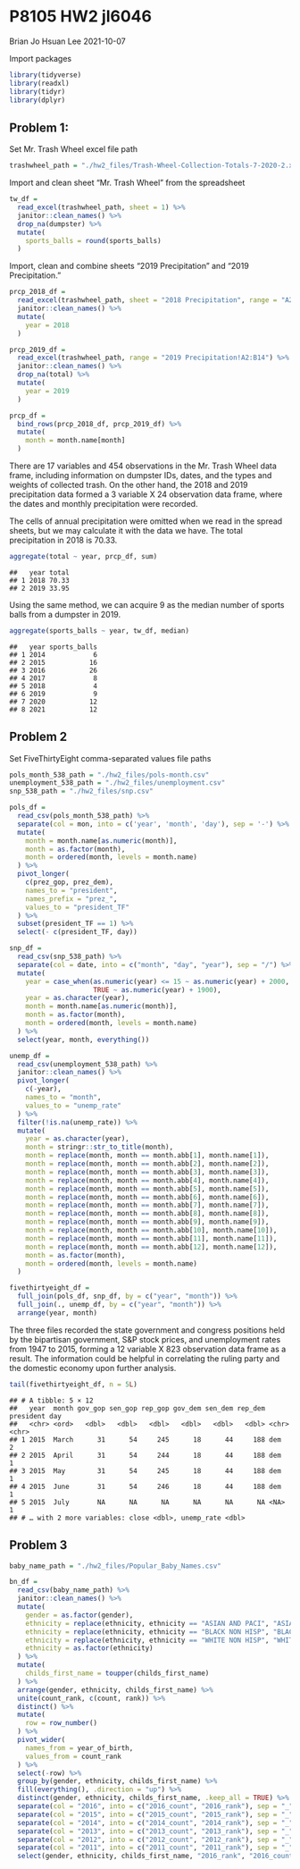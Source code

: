 P8105 HW2 jl6046
================
Brian Jo Hsuan Lee
2021-10-07

Import packages

``` r
library(tidyverse)
library(readxl)
library(tidyr)
library(dplyr)
```

## Problem 1:

Set Mr. Trash Wheel excel file path

``` r
trashwheel_path = "./hw2_files/Trash-Wheel-Collection-Totals-7-2020-2.xlsx"
```

Import and clean sheet “Mr. Trash Wheel” from the spreadsheet

``` r
tw_df = 
  read_excel(trashwheel_path, sheet = 1) %>%
  janitor::clean_names() %>%
  drop_na(dumpster) %>%
  mutate(
    sports_balls = round(sports_balls)
  )
```

Import, clean and combine sheets “2019 Precipitation” and “2019
Precipitation.”

``` r
prcp_2018_df = 
  read_excel(trashwheel_path, sheet = "2018 Precipitation", range = "A2:B14") %>%
  janitor::clean_names() %>%
  mutate(
    year = 2018
  )

prcp_2019_df = 
  read_excel(trashwheel_path, range = "2019 Precipitation!A2:B14") %>%
  janitor::clean_names() %>%
  drop_na(total) %>%
  mutate(
    year = 2019
  )

prcp_df =
  bind_rows(prcp_2018_df, prcp_2019_df) %>%
  mutate(
    month = month.name[month]
  )
```

There are 17 variables and 454 observations in the Mr. Trash Wheel data
frame, including information on dumpster IDs, dates, and the types and
weights of collected trash. On the other hand, the 2018 and 2019
precipitation data formed a 3 variable X 24 observation data frame,
where the dates and monthly precipitation were recorded.

The cells of annual precipitation were omitted when we read in the
spread sheets, but we may calculate it with the data we have. The total
precipitation in 2018 is 70.33.

``` r
aggregate(total ~ year, prcp_df, sum)
```

    ##   year total
    ## 1 2018 70.33
    ## 2 2019 33.95

Using the same method, we can acquire 9 as the median number of sports
balls from a dumpster in 2019.

``` r
aggregate(sports_balls ~ year, tw_df, median)
```

    ##   year sports_balls
    ## 1 2014            6
    ## 2 2015           16
    ## 3 2016           26
    ## 4 2017            8
    ## 5 2018            4
    ## 6 2019            9
    ## 7 2020           12
    ## 8 2021           12

## Problem 2

Set FiveThirtyEight comma-separated values file paths

``` r
pols_month_538_path = "./hw2_files/pols-month.csv"
unemployment_538_path = "./hw2_files/unemployment.csv"
snp_538_path = "./hw2_files/snp.csv"
```

``` r
pols_df = 
  read_csv(pols_month_538_path) %>% 
  separate(col = mon, into = c('year', 'month', 'day'), sep = '-') %>% 
  mutate(
    month = month.name[as.numeric(month)],
    month = as.factor(month),
    month = ordered(month, levels = month.name)
  ) %>%
  pivot_longer(
    c(prez_gop, prez_dem),
    names_to = "president",
    names_prefix = "prez_",
    values_to = "president_TF"
  ) %>% 
  subset(president_TF == 1) %>% 
  select(- c(president_TF, day))
```

``` r
snp_df = 
  read_csv(snp_538_path) %>% 
  separate(col = date, into = c("month", "day", "year"), sep = "/") %>% 
  mutate(
    year = case_when(as.numeric(year) <= 15 ~ as.numeric(year) + 2000,
                     TRUE ~ as.numeric(year) + 1900), 
    year = as.character(year),
    month = month.name[as.numeric(month)],
    month = as.factor(month),
    month = ordered(month, levels = month.name)
  ) %>% 
  select(year, month, everything())
```

``` r
unemp_df = 
  read_csv(unemployment_538_path) %>%
  janitor::clean_names() %>% 
  pivot_longer(
    c(-year),
    names_to = "month",
    values_to = "unemp_rate"
  ) %>% 
  filter(!is.na(unemp_rate)) %>% 
  mutate(
    year = as.character(year),
    month = stringr::str_to_title(month),
    month = replace(month, month == month.abb[1], month.name[1]), 
    month = replace(month, month == month.abb[2], month.name[2]), 
    month = replace(month, month == month.abb[3], month.name[3]),
    month = replace(month, month == month.abb[4], month.name[4]), 
    month = replace(month, month == month.abb[5], month.name[5]), 
    month = replace(month, month == month.abb[6], month.name[6]),
    month = replace(month, month == month.abb[7], month.name[7]), 
    month = replace(month, month == month.abb[8], month.name[8]), 
    month = replace(month, month == month.abb[9], month.name[9]),
    month = replace(month, month == month.abb[10], month.name[10]), 
    month = replace(month, month == month.abb[11], month.name[11]), 
    month = replace(month, month == month.abb[12], month.name[12]),
    month = as.factor(month),
    month = ordered(month, levels = month.name)
  )
```

``` r
fivethirtyeight_df =
  full_join(pols_df, snp_df, by = c("year", "month")) %>%
  full_join(., unemp_df, by = c("year", "month")) %>% 
  arrange(year, month)
```

The three files recorded the state government and congress positions
held by the bipartisan government, S&P stock prices, and unemployment
rates from 1947 to 2015, forming a 12 variable X 823 observation data
frame as a result. The information could be helpful in correlating the
ruling party and the domestic economy upon further analysis.

``` r
tail(fivethirtyeight_df, n = 5L)
```

    ## # A tibble: 5 × 12
    ##   year  month gov_gop sen_gop rep_gop gov_dem sen_dem rep_dem president day  
    ##   <chr> <ord>   <dbl>   <dbl>   <dbl>   <dbl>   <dbl>   <dbl> <chr>     <chr>
    ## 1 2015  March      31      54     245      18      44     188 dem       2    
    ## 2 2015  April      31      54     244      18      44     188 dem       1    
    ## 3 2015  May        31      54     245      18      44     188 dem       1    
    ## 4 2015  June       31      54     246      18      44     188 dem       1    
    ## 5 2015  July       NA      NA      NA      NA      NA      NA <NA>      1    
    ## # … with 2 more variables: close <dbl>, unemp_rate <dbl>

## Problem 3

``` r
baby_name_path = "./hw2_files/Popular_Baby_Names.csv"
```

``` r
bn_df = 
  read_csv(baby_name_path) %>% 
  janitor::clean_names() %>% 
  mutate(
    gender = as.factor(gender),
    ethnicity = replace(ethnicity, ethnicity == "ASIAN AND PACI", "ASIAN AND PACIFIC ISLANDER"),
    ethnicity = replace(ethnicity, ethnicity == "BLACK NON HISP", "BLACK NON HISPANIC"),
    ethnicity = replace(ethnicity, ethnicity == "WHITE NON HISP", "WHITE NON HISPANIC"),
    ethnicity = as.factor(ethnicity)
  ) %>% 
  mutate(
    childs_first_name = toupper(childs_first_name)
  ) %>% 
  arrange(gender, ethnicity, childs_first_name) %>% 
  unite(count_rank, c(count, rank)) %>% 
  distinct() %>% 
  mutate(
    row = row_number()
  ) %>% 
  pivot_wider(
    names_from = year_of_birth,
    values_from = count_rank
  ) %>% 
  select(-row) %>% 
  group_by(gender, ethnicity, childs_first_name) %>% 
  fill(everything(), .direction = "up") %>% 
  distinct(gender, ethnicity, childs_first_name, .keep_all = TRUE) %>% 
  separate(col = "2016", into = c("2016_count", "2016_rank"), sep = "_") %>% 
  separate(col = "2015", into = c("2015_count", "2015_rank"), sep = "_") %>% 
  separate(col = "2014", into = c("2014_count", "2014_rank"), sep = "_") %>% 
  separate(col = "2013", into = c("2013_count", "2013_rank"), sep = "_") %>% 
  separate(col = "2012", into = c("2012_count", "2012_rank"), sep = "_") %>% 
  separate(col = "2011", into = c("2011_count", "2011_rank"), sep = "_") %>% 
  select(gender, ethnicity, childs_first_name, "2016_rank", "2016_count", "2015_rank", "2015_count", "2014_rank", "2014_count", "2013_rank", "2013_count", "2012_rank", "2012_count", "2011_rank", "2011_count")
```
